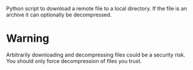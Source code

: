 Python script to download a remote file to a local directory. If the file is an
archive it can optionally be decompressed.

# Warning

Arbitrarily downloading and decompressing files could be a security risk. You
should only force decompression of files you trust.
